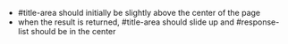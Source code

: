 - #title-area should initially be slightly above the center of the page
- when the result is returned,  #title-area  should slide up and #response-list should be in the center
